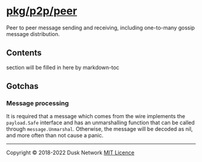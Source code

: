 # [pkg/p2p/peer](./pkg/p2p/peer)

Peer to peer message sending and receiving, including one-to-many gossip message
distribution.

<!-- ToC start -->

## Contents

section will be filled in here by markdown-toc

<!-- ToC end -->

## Gotchas

### Message processing

It is required that a message which comes from the wire implements
the `payload.Safe` interface and has an unmarshalling function that can be
called through `message.Unmarshal`. Otherwise, the message will be decoded as
nil, and more often than not cause a panic.

<!-- 
# to regenerate this file's table of contents:
markdown-toc README.md --replace --skip-headers 2 --inline --header "##  Contents"
-->

---
Copyright © 2018-2022 Dusk Network
[MIT Licence](https://github.com/dusk-network/dusk-blockchain/blob/master/LICENSE)
